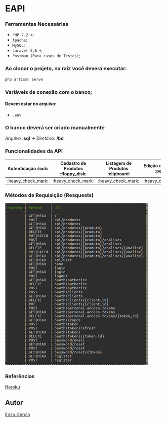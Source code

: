 # EAPI

### Ferramentas Necessárias
+ `PHP 7.2 +`;
+ `Apache`;
+ `MySQL`;
+ `Laravel 5.6 +`;
+ `Postman (Para casos de Testes)`;

### Ao clonar o projeto, na raíz você deverá executar:
```php
php artisan serve
```

### Variáveis de conexão com o banco;
#### Devem estar no arquivo:
+ `.env`

### O banco deverá ser criado manualmente
_Arquivo_ __.sql__ -> _Diretório:_ __/bd__

### Funcionalidades da API
<table>
    <thead>
        <th>Autenticação :lock:</th>
        <th>Cadastro de Produtos :floppy_disk:</th>
        <th>Listagem de Produtos :clipboard:</th>
        <th>Edição de Produtos :pencil2:</th>
        <th>Remoção de Produtos :heavy_multiplication_x:</th>
    </thead>
    <tbody>
        <tr>
            <td> :heavy_check_mark: </td>
            <td> :heavy_check_mark: </td>
            <td> :heavy_check_mark: </td>
            <td> :heavy_check_mark: </td>
            <td> :heavy_check_mark: </td>
        </tr>
    </tbody>
</table>

### Métodos de Requisição (Resquests)
![Route List](/public/img/route.png)

### Referências
[Heroku](http://dry-atoll-58988.herokuapp.com)

## Autor
[Enzo Gerola](https://www.linkedin.com/in/enzo-gerola-7b4700139/)
